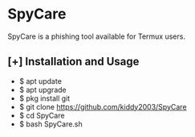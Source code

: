 # SpyCare


SpyCare is a phishing tool available for Termux users.

## [+] Installation and Usage
* $ apt update
* $ apt upgrade
* $ pkg install git
* $ git clone https://github.com/kiddy2003/SpyCare
* $ cd SpyCare
* $ bash SpyCare.sh
